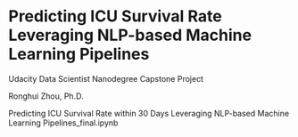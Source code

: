 # Predicting ICU Survival Rate Leveraging NLP-based Machine Learning Pipelines
 Udacity Data Scientist Nanodegree Capstone Project
 
 Ronghui Zhou, Ph.D.

Predicting ICU Survival Rate within 30 Days Leveraging NLP-based Machine Learning Pipelines_final.ipynb
